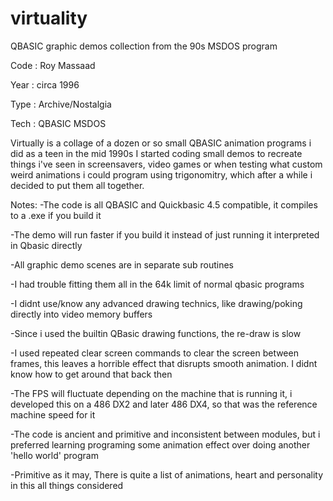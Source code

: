 # virtuality
QBASIC graphic demos collection from the 90s MSDOS program

Code : Roy Massaad

Year : circa 1996

Type : Archive/Nostalgia

Tech : QBASIC MSDOS


Virtually is a collage of a dozen or so small QBASIC animation programs i did as a teen in the mid 1990s
I started coding small demos to recreate things i've seen in screensavers, video games or when testing what custom weird animations i could program using trigonomitry, which after a while i decided to put them all together.


Notes:
-The code is all QBASIC and Quickbasic 4.5 compatible, it compiles to a .exe if you build it

-The demo will run faster if you build it instead of just running it interpreted in Qbasic directly

-All graphic demo scenes are in separate sub routines

-I had trouble fitting them all in the 64k limit of normal qbasic programs

-I didnt use/know any advanced drawing technics, like drawing/poking directly into video memory buffers

-Since i used the builtin QBasic drawing functions, the re-draw is slow

-I used repeated clear screen commands to clear the screen between frames, this leaves a horrible effect that disrupts smooth animation. I didnt know how to get around that back then

-The FPS will fluctuate depending on the machine that is running it, i developed this on a 486 DX2 and later 486 DX4, so that was the reference machine speed for it

-The code is ancient and primitive and inconsistent between modules, but i preferred learning programing some animation effect over doing another 'hello world' program

-Primitive as it may, There is quite a list of animations, heart and personality in this all things considered
